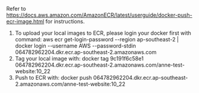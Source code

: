 Refer to https://docs.aws.amazon.com/AmazonECR/latest/userguide/docker-push-ecr-image.html for instructions.


1. To upload your local images to ECR, please login your docker first with command:
aws ecr get-login-password --region ap-southeast-2 | docker login --username AWS --password-stdin 064782962204.dkr.ecr.ap-southeast-2.amazonaws.com
2. Tag your local image with: docker tag 9c191f6c58e1 064782962204.dkr.ecr.ap-southeast-2.amazonaws.com/anne-test-website:10_22
3. Push to ECR with: docker push 064782962204.dkr.ecr.ap-southeast-2.amazonaws.com/anne-test-website:10_22 
